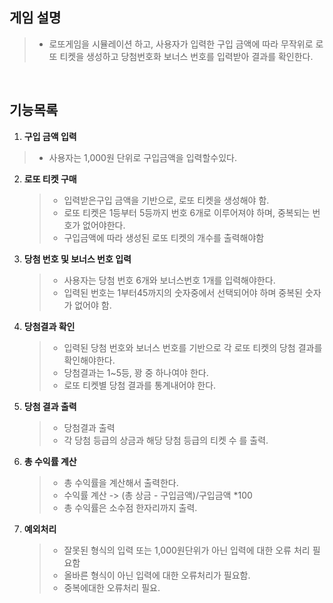 ## 게임 설명

> -   로또게임을 시뮬레이션 하고, 사용자가 입력한 구입 금액에 따라 무작위로 로또 티켓을 생성하고 당첨번호화 보너스 번호를 입력받아 결과를 확인한다.

<br/>

## 기능목록

1. **구입 금액 입력**

> -   사용자는 1,000원 단위로 구입금액을 입력할수있다.

2.  **로또 티켓 구매**

    > -   입력받은구입 금액을 기반으로, 로또 티켓을 생성해야 함.
    > -   로또 티켓은 1등부터 5등까지 번호 6개로 이루어져야 하며, 중복되는 번호가 없어야한다.
    > -   구입금액에 따라 생성된 로또 티켓의 개수를 출력해야함

3.  **당첨 번호 및 보너스 번호 입력**

    > -   사용자는 당첨 번호 6개와 보너스번호 1개를 입력해야한다.
    > -   입력된 번호는 1부터45까지의 숫자중에서 선택되어야 하며 중복된 숫자가 없어야 함.

4.  **당첨결과 확인**

    > -   입력된 당첨 번호와 보너스 번호를 기반으로 각 로또 티켓의 당첨 결과를 확인해야한다.
    > -   당첨결과는 1~5등, 꽝 중 하나여야 한다.
    > -   로또 티켓별 당첨 결과를 통계내어야 한다.

5.  **당첨 결과 출력**

    > -   당첨결과 출력
    > -   각 당첨 등급의 상금과 해당 당첨 등급의 티켓 수 를 출력.

6.  **총 수익률 계산**

    > -   총 수익률을 계산해서 출력한다.
    > -   수익률 계산 -> (총 상금 - 구입금액)/구입금액 \*100
    > -   총 수익률은 소수점 한자리까지 출력.

7.  **예외처리**
    > -   잘못된 형식의 입력 또는 1,000원단위가 아닌 입력에 대한 오류 처리 필요함
    > -   올바른 형식이 아닌 입력에 대한 오류처리가 필요함.
    > -   중복에대한 오류처리 필요.
